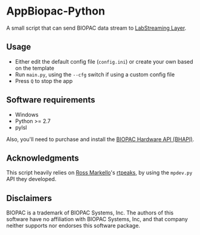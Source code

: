 # AppBiopac-Python

A small script that can send BIOPAC data stream to [LabStreaming Layer](https://labstreaminglayer.readthedocs.io/info/intro.html).

## Usage

* Either edit the default config file (`config.ini`) or create your own based on the template
* Run `main.py`, using the `--cfg` switch if using a custom config file
* Press `Q` to stop the app

## Software requirements

* Windows
* Python >= 2.7
* pylsl

Also, you'll need to purchase and install the [BIOPAC Hardware API (BHAPI)](http://www.biopac.com/product/api-biopac-hardware/).

## Acknowledgments

This script heavily relies on [Ross Markello](https://github.com/rmarkello)'s [rtpeaks](https://github.com/rmarkello/rtpeaks), by using the `mpdev.py` API they developed.

## Disclaimers

BIOPAC is a trademark of BIOPAC Systems, Inc.
The authors of this software have no affiliation with BIOPAC Systems, Inc, and that company neither supports nor endorses this software package.
